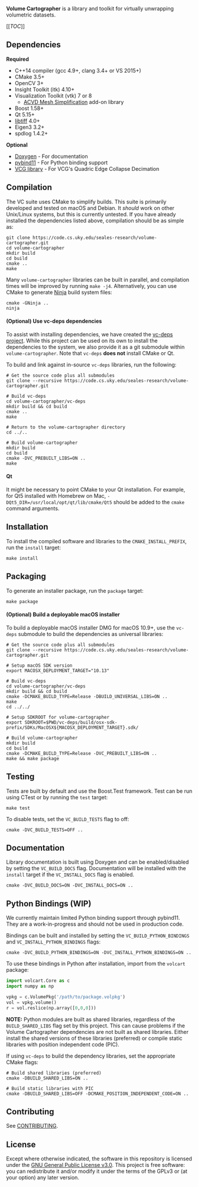 **Volume Cartographer** is a library and toolkit for virtually unwrapping 
volumetric datasets.

[[_TOC_]]

## Dependencies  
**Required**  
* C++14 compiler (gcc 4.9+, clang 3.4+ or VS 2015+)
* CMake 3.5+
* OpenCV 3+
* Insight Toolkit (itk) 4.10+
* Visualization Toolkit (vtk) 7 or 8
    * [ACVD Mesh Simplification](https://github.com/csparker247/ACVD) add-on library
* Boost 1.58+
* Qt 5.15+
* [libtiff](https://gitlab.com/libtiff/libtiff) 4.0+
* Eigen3 3.2+
* spdlog 1.4.2+

**Optional**  
* [Doxygen](http://www.doxygen.org/) - For documentation
* [pybind11](https://github.com/pybind/pybind11) - For Python binding support
* [VCG library](https://github.com/cnr-isti-vclab/vcglib) - For VCG's Quadric Edge Collapse Decimation

## Compilation  
The VC suite uses CMake to simplify builds. 
This suite is primarily developed and tested on macOS and Debian. 
It _should_ work on other Unix/Linux systems, but this is currently untested. 
If you have already installed the dependencies listed above, compilation should be as simple as:  
```shell
git clone https://code.cs.uky.edu/seales-research/volume-cartographer.git
cd volume-cartographer
mkdir build
cd build
cmake ..
make
```

Many `volume-cartographer` libraries can be built in parallel, and compilation times will be improved by running `make -j4`.
Alternatively, you can use CMake to generate [Ninja](https://ninja-build.org/) build system files:  
```shell
cmake -GNinja ..
ninja
```


#### (Optional) Use vc-deps dependencies
To assist with installing dependencies, we have created the [vc-deps project](https://gitlab.com/educelab/vc-deps).
While this project can be used on its own to install the dependencies to the system, we also provide it as a git submodule within `volume-cartographer`.
Note that `vc-deps` **does not** install CMake or Qt.  

To build and link against in-source `vc-deps` libraries, run the following:  
```shell
# Get the source code plus all submodules
git clone --recursive https://code.cs.uky.edu/seales-research/volume-cartographer.git

# Build vc-deps
cd volume-cartographer/vc-deps
mkdir build && cd build
cmake ..
make

# Return to the volume-cartographer directory
cd ../..

# Build volume-cartographer
mkdir build
cd build
cmake -DVC_PREBUILT_LIBS=ON ..
make
```

#### Qt
It might be necessary to point CMake to your Qt installation. For example, for Qt5 installed with Homebrew on Mac, `-DQt5_DIR=/usr/local/opt/qt/lib/cmake/Qt5` should be added to the `cmake` command arguments.

## Installation
To install the compiled software and libraries to the `CMAKE_INSTALL_PREFIX`, run the `install` target:
```shell
make install
```

## Packaging

To generate an installer package, run the `package` target:
```shell
make package
```

#### (Optional) Build a deployable macOS installer
To build a deployable macOS installer DMG for macOS 10.9+, use the `vc-deps` submodule to build the dependencies as universal libraries:
```shell
# Get the source code plus all submodules
git clone --recursive https://code.cs.uky.edu/seales-research/volume-cartographer.git

# Setup macOS SDK version
export MACOSX_DEPLOYMENT_TARGET="10.13"

# Build vc-deps
cd volume-cartographer/vc-deps
mkdir build && cd build
cmake -DCMAKE_BUILD_TYPE=Release -DBUILD_UNIVERSAL_LIBS=ON ..
make
cd ../../

# Setup SDKROOT for volume-cartographer
export SDKROOT=$PWD/vc-deps/build/osx-sdk-prefix/SDKs/MacOSX${MACOSX_DEPLOYMENT_TARGET}.sdk/

# Build volume-cartographer
mkdir build
cd build
cmake -DCMAKE_BUILD_TYPE=Release -DVC_PREBUILT_LIBS=ON ..
make && make package
```

## Testing
Tests are built by default and use the Boost.Test framework.
Test can be run using CTest or by running the `test` target:
```shell
make test
```

To disable tests, set the `VC_BUILD_TESTS` flag to off:
```shell
cmake -DVC_BUILD_TESTS=OFF ..
```

## Documentation
Library documentation is built using Doxygen and can be enabled/disabled by setting the `VC_BUILD_DOCS` flag.
Documentation will be installed with the `install` target if the `VC_INSTALL_DOCS` flag is enabled.
```shell
cmake -DVC_BUILD_DOCS=ON -DVC_INSTALL_DOCS=ON ..
```

## Python Bindings (WIP)
We currently maintain limited Python binding support through pybind11. 
They are a work-in-progress and should not be used in production code.  

Bindings can be built and installed by setting the `VC_BUILD_PYTHON_BINDINGS` and `VC_INSTALL_PYTHON_BINDINGS` flags:
```shell
cmake -DVC_BUILD_PYTHON_BINDINGS=ON -DVC_INSTALL_PYTHON_BINDINGS=ON ..
```

To use these bindings in Python after installation, import from the `volcart` package:
```python
import volcart.Core as c
import numpy as np

vpkg = c.VolumePkg('/path/to/package.volpkg')
vol = vpkg.volume()
r = vol.reslice(np.array([0,0,0]))
```

__NOTE:__ Python modules are built as shared libraries, regardless of the `BUILD_SHARED_LIBS`
flag set by this project. This can cause problems if the Volume Cartographer dependencies
are not built as shared libraries. Either install the shared versions of these 
libraries (preferred) or compile static libraries with position independent code (PIC).

If using `vc-deps` to build the dependency libraries, set the appropriate CMake flags:
```shell
# Build shared libraries (preferred)
cmake -DBUILD_SHARED_LIBS=ON ..

# Build static libraries with PIC
cmake -DBUILD_SHARED_LIBS=OFF -DCMAKE_POSITION_INDEPENDENT_CODE=ON ..
```

## Contributing

See [CONTRIBUTING](CONTRIBUTING.md).

## License
Except where otherwise indicated, the software in this repository is licensed 
under the [GNU General Public License v3.0](LICENSE). This project is free 
software: you can redistribute it and/or modify it under the terms of the GPLv3 
or (at your option) any later version.
